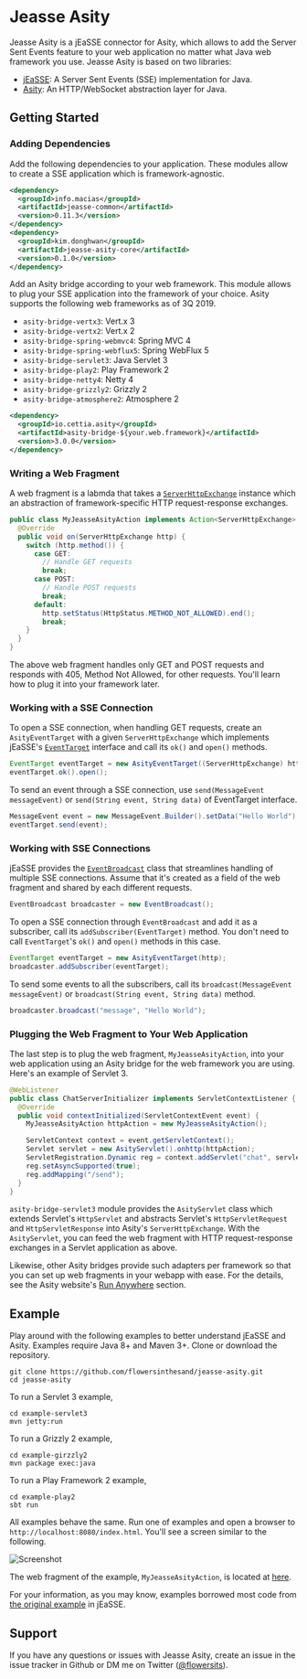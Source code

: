 # Jeasse Asity

Jeasse Asity is a jEaSSE connector for Asity, which allows to add the Server Sent Events feature to your web application no matter what Java web framework you use. Jeasse Asity is based on two libraries:

- [jEaSSE](https://github.com/mariomac/jeasse): A Server Sent Events (SSE) implementation for Java.
- [Asity](https://github.com/cettia/asity): An HTTP/WebSocket abstraction layer for Java.

## Getting Started

### Adding Dependencies

Add the following dependencies to your application. These modules allow to create a SSE application which is framework-agnostic.

```xml
<dependency>
  <groupId>info.macias</groupId>
  <artifactId>jeasse-common</artifactId>
  <version>0.11.3</version>
</dependency>
<dependency>
  <groupId>kim.donghwan</groupId>
  <artifactId>jeasse-asity-core</artifactId>
  <version>0.1.0</version>
</dependency>
```

Add an Asity bridge according to your web framework. This module allows to plug your SSE application into the framework of your choice. Asity supports the following web frameworks as of 3Q 2019.

- `asity-bridge-vertx3`: Vert.x 3
- `asity-bridge-vertx2`: Vert.x 2
- `asity-bridge-spring-webmvc4`: Spring MVC 4
- `asity-bridge-spring-webflux5`: Spring WebFlux 5
- `asity-bridge-servlet3`: Java Servlet 3
- `asity-bridge-play2`: Play Framework 2
- `asity-bridge-netty4`: Netty 4
- `asity-bridge-grizzly2`: Grizzly 2
- `asity-bridge-atmosphere2`: Atmosphere 2

```xml
<dependency>
  <groupId>io.cettia.asity</groupId>
  <artifactId>asity-bridge-${your.web.framework}</artifactId>
  <version>3.0.0</version>
</dependency>
```

### Writing a Web Fragment

A web fragment is a labmda that takes a [`ServerHttpExchange`](https://static.javadoc.io/io.cettia.asity/asity-http/3.0.0/io/cettia/asity/http/ServerHttpExchange.html) instance which an abstraction of framework-specific HTTP request-response exchanges.

```java
public class MyJeasseAsityAction implements Action<ServerHttpExchange> {
  @Override
  public void on(ServerHttpExchange http) {
    switch (http.method()) {
      case GET:
        // Handle GET requests
        break;
      case POST:
        // Handle POST requests
        break;
      default:
        http.setStatus(HttpStatus.METHOD_NOT_ALLOWED).end();
        break;
    }
  }
}
```

The above web fragment handles only GET and POST requests and responds with 405, Method Not Allowed, for other requests. You'll learn how to plug it into your framework later.

### Working with a SSE Connection

To open a SSE connection, when handling GET requests, create an `AsityEventTarget` with a given `ServerHttpExchange` which implements jEaSSE's [`EventTarget`](https://static.javadoc.io/info.macias/jeasse-common/0.11.3/info/macias/sse/EventTarget.html) interface and call its `ok()` and `open()` methods.

```java
EventTarget eventTarget = new AsityEventTarget((ServerHttpExchange) http);
eventTarget.ok().open();
```

To send an event through a SSE connection, use `send(MessageEvent messageEvent)` or `send(String event, String data)` of EventTarget interface.

```java
MessageEvent event = new MessageEvent.Builder().setData("Hello World").build();
eventTarget.send(event);
```

### Working with SSE Connections

jEaSSE provides the [`EventBroadcast`](https://static.javadoc.io/info.macias/jeasse-common/0.11.3/info/macias/sse/EventBroadcast.html) class that streamlines handling of multiple SSE connections. Assume that it's created as a field of the web fragment and shared by each different requests.

```java
EventBroadcast broadcaster = new EventBroadcast();
```

To open a SSE connection through `EventBroadcast` and add it as a subscriber, call its `addSubscriber(EventTarget)` method. You don't need to call `EventTarget`'s `ok()` and `open()` methods in this case.

```java
EventTarget eventTarget = new AsityEventTarget(http);
broadcaster.addSubscriber(eventTarget);
```

To send some events to all the subscribers, call its `broadcast(MessageEvent messageEvent)` or `broadcast(String event, String data)` method.

```java
broadcaster.broadcast("message", "Hello World");
```

### Plugging the Web Fragment to Your Web Application

The last step is to plug the web fragment, `MyJeasseAsityAction`, into your web application using an Asity bridge for the web framework you are using. Here's an example of Servlet 3.

```java
@WebListener
public class ChatServerInitializer implements ServletContextListener {
  @Override
  public void contextInitialized(ServletContextEvent event) {
    MyJeasseAsityAction httpAction = new MyJeasseAsityAction();

    ServletContext context = event.getServletContext();
    Servlet servlet = new AsityServlet().onhttp(httpAction);
    ServletRegistration.Dynamic reg = context.addServlet("chat", servlet);
    reg.setAsyncSupported(true);
    reg.addMapping("/send");
  }
}
```

`asity-bridge-servlet3` module provides the `AsityServlet` class which extends Servlet's `HttpServlet` and abstracts Servlet's `HttpServletRequest` and `HttpServletResponse` into Asity's `ServerHttpExchange`. With the `AsityServlet`, you can feed the web fragment with HTTP request-response exchanges in a Servlet application as above.

Likewise, other Asity bridges provide such adapters per framework so that you can set up web fragments in your webapp with ease. For the details, see the Asity website's [Run Anywhere](https://asity.cettia.io/#run-anywhere) section.

## Example

Play around with the following examples to better understand jEaSSE and Asity. Examples require Java 8+ and Maven 3+. Clone or download the repository.

```
git clone https://github.com/flowersinthesand/jeasse-asity.git
cd jeasse-asity
```

To run a Servlet 3 example,

```
cd example-servlet3
mvn jetty:run
```

To run a Grizzly 2 example,

```
cd example-girzzly2
mvn package exec:java
```

To run a Play Framework 2 example,

```
cd example-play2
sbt run
```

All examples behave the same. Run one of examples and open a browser to `http://localhost:8080/index.html`. You'll see a screen similar to the following.

![Screenshot](https://raw.githubusercontent.com/mariomac/jeasse/master/examples/sshot.png)

The web fragment of the example, `MyJeasseAsityAction`, is located at [here](https://github.com/flowersinthesand/jeasse-asity/blob/master/example/src/main/java/kim/donghwan/jeasse/asity/example/MyJeasseAsityAction.java).

For your information, as you may know, examples borrowed most code from [the original example](https://github.com/mariomac/jeasse/blob/master/examples/) in jEaSSE.

## Support

If you have any questions or issues with Jeasse Asity, create an issue in the issue tracker in Github or DM me on Twitter ([@flowersits](https://twitter.com/flowersits)).
